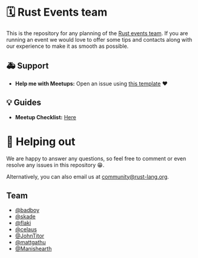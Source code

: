 # 🗓 Rust Events team

This is the repository for any planning of the [Rust events team](https://github.com/rust-community/team#%EF%B8%8F-events). If you are running an event we would love to offer some tips and contacts along with our experience to make it as smooth as possible.

## 🚑 Support 

- **Help me with Meetups:** Open an issue using [this template](https://github.com/rust-community/events-team/issues/new?template=new_meetup.md) ❤️

## 💡 Guides

- **Meetup Checklist:** [Here](https://github.com/rust-community/events-team/blob/master/standards/MEETUP_TALKS.md)

# 🚀 Helping out

We are happy to answer any questions, so feel free to comment or even resolve any issues in this repository 😁.  

Alternatively, you can also email us at [community@rust-lang.org](mailto:community@rust-lang.org).

## Team

- [@badboy](https://github.com/badboy)
- [@skade](https://github.com/skade)
- [@flaki](https://github.com/flaki)
- [@celaus](https://github.com/celaus)
- [@JohnTitor](https://github.com/JohnTitor)
- [@mattgathu](https://github.com/mattgathu)
- [@Manishearth](https://github.com/Manishearth)
